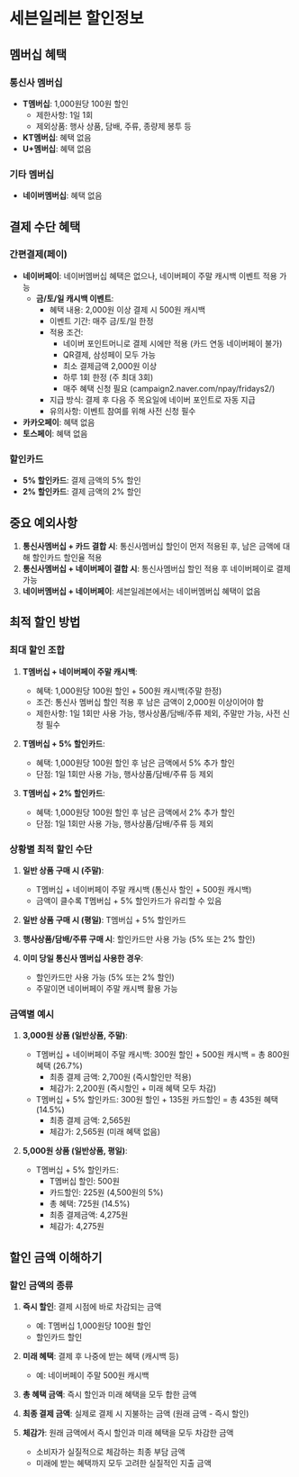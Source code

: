 # 세븐일레븐 할인정보

## 멤버십 혜택

### 통신사 멤버십

- **T멤버십**: 1,000원당 100원 할인
  - 제한사항: 1일 1회
  - 제외상품: 행사 상품, 담배, 주류, 종량제 봉투 등
- **KT멤버십**: 혜택 없음
- **U+멤버십**: 혜택 없음

### 기타 멤버십

- **네이버멤버십**: 혜택 없음

## 결제 수단 혜택

### 간편결제(페이)

- **네이버페이**: 네이버멤버십 혜택은 없으나, 네이버페이 주말 캐시백 이벤트 적용 가능
  - **금/토/일 캐시백 이벤트**:
    - 혜택 내용: 2,000원 이상 결제 시 500원 캐시백
    - 이벤트 기간: 매주 금/토/일 한정
    - 적용 조건:
      - 네이버 포인트머니로 결제 시에만 적용 (카드 연동 네이버페이 불가)
      - QR결제, 삼성페이 모두 가능
      - 최소 결제금액 2,000원 이상
      - 하루 1회 한정 (주 최대 3회)
      - 매주 혜택 신청 필요 (campaign2.naver.com/npay/fridays2/)
    - 지급 방식: 결제 후 다음 주 목요일에 네이버 포인트로 자동 지급
    - 유의사항: 이벤트 참여를 위해 사전 신청 필수
- **카카오페이**: 혜택 없음
- **토스페이**: 혜택 없음

### 할인카드

- **5% 할인카드**: 결제 금액의 5% 할인
- **2% 할인카드**: 결제 금액의 2% 할인

## 중요 예외사항

1. **통신사멤버십 + 카드 결합 시**: 통신사멤버십 할인이 먼저 적용된 후, 남은 금액에 대해 할인카드 할인율 적용
2. **통신사멤버십 + 네이버페이 결합 시**: 통신사멤버십 할인 적용 후 네이버페이로 결제 가능
3. **네이버멤버십 + 네이버페이**: 세븐일레븐에서는 네이버멤버십 혜택이 없음

## 최적 할인 방법

### 최대 할인 조합

1. **T멤버십 + 네이버페이 주말 캐시백**:

   - 혜택: 1,000원당 100원 할인 + 500원 캐시백(주말 한정)
   - 조건: 통신사 멤버십 할인 적용 후 남은 금액이 2,000원 이상이어야 함
   - 제한사항: 1일 1회만 사용 가능, 행사상품/담배/주류 제외, 주말만 가능, 사전 신청 필수

2. **T멤버십 + 5% 할인카드**:

   - 혜택: 1,000원당 100원 할인 후 남은 금액에서 5% 추가 할인
   - 단점: 1일 1회만 사용 가능, 행사상품/담배/주류 등 제외

3. **T멤버십 + 2% 할인카드**:
   - 혜택: 1,000원당 100원 할인 후 남은 금액에서 2% 추가 할인
   - 단점: 1일 1회만 사용 가능, 행사상품/담배/주류 등 제외

### 상황별 최적 할인 수단

1. **일반 상품 구매 시 (주말)**:

   - T멤버십 + 네이버페이 주말 캐시백 (통신사 할인 + 500원 캐시백)
   - 금액이 클수록 T멤버십 + 5% 할인카드가 유리할 수 있음

2. **일반 상품 구매 시 (평일)**: T멤버십 + 5% 할인카드

3. **행사상품/담배/주류 구매 시**: 할인카드만 사용 가능 (5% 또는 2% 할인)

4. **이미 당일 통신사 멤버십 사용한 경우**:
   - 할인카드만 사용 가능 (5% 또는 2% 할인)
   - 주말이면 네이버페이 주말 캐시백 활용 가능

### 금액별 예시

1. **3,000원 상품 (일반상품, 주말)**:

   - T멤버십 + 네이버페이 주말 캐시백: 300원 할인 + 500원 캐시백 = 총 800원 혜택 (26.7%)
     - 최종 결제 금액: 2,700원 (즉시할인만 적용)
     - 체감가: 2,200원 (즉시할인 + 미래 혜택 모두 차감)
   - T멤버십 + 5% 할인카드: 300원 할인 + 135원 카드할인 = 총 435원 혜택 (14.5%)
     - 최종 결제 금액: 2,565원
     - 체감가: 2,565원 (미래 혜택 없음)

2. **5,000원 상품 (일반상품, 평일)**:
   - T멤버십 + 5% 할인카드:
     - T멤버십 할인: 500원
     - 카드할인: 225원 (4,500원의 5%)
     - 총 혜택: 725원 (14.5%)
     - 최종 결제금액: 4,275원
     - 체감가: 4,275원

## 할인 금액 이해하기

### 할인 금액의 종류

1. **즉시 할인**: 결제 시점에 바로 차감되는 금액

   - 예: T멤버십 1,000원당 100원 할인
   - 할인카드 할인

2. **미래 혜택**: 결제 후 나중에 받는 혜택 (캐시백 등)

   - 예: 네이버페이 주말 500원 캐시백

3. **총 혜택 금액**: 즉시 할인과 미래 혜택을 모두 합한 금액

4. **최종 결제 금액**: 실제로 결제 시 지불하는 금액 (원래 금액 - 즉시 할인)

5. **체감가**: 원래 금액에서 즉시 할인과 미래 혜택을 모두 차감한 금액
   - 소비자가 실질적으로 체감하는 최종 부담 금액
   - 미래에 받는 혜택까지 모두 고려한 실질적인 지출 금액
